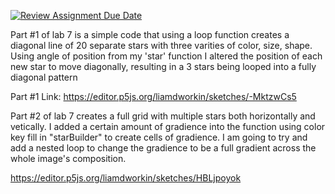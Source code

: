 [![Review Assignment Due Date](https://classroom.github.com/assets/deadline-readme-button-8d59dc4de5201274e310e4c54b9627a8934c3b88527886e3b421487c677d23eb.svg)](https://classroom.github.com/a/oPXDwk0m)

Part #1 of lab 7 is a simple code that using a loop function creates a diagonal line of 20 separate stars with three varities of color, size, shape. 
Using angle of position from my 'star' function I altered the position of each new star to move diagonally, resulting in a 3 stars being looped into a fully
diagonal pattern

Part #1 Link: https://editor.p5js.org/liamdworkin/sketches/-MktzwCs5

Part #2 of lab 7 creates a full grid with multiple stars both horizontally and vetically. I added a certain amount of gradience into the function using color 
key fill in "starBuilder" to create cells of gradience. I am going to try and add a nested loop to change the gradience to be a full gradient across the whole 
image's composition. 

https://editor.p5js.org/liamdworkin/sketches/HBLjpoyok

